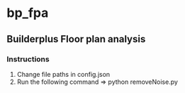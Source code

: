 # bp_fpa
## Builderplus Floor plan analysis

### Instructions
1. Change file paths in config.json
2. Run the following command => python removeNoise.py
